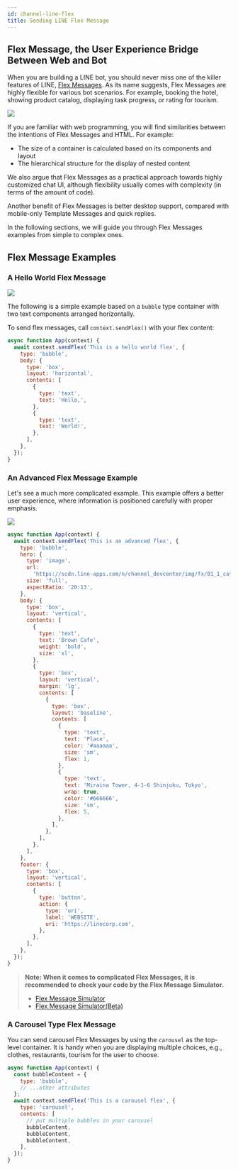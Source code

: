 ```yaml
---
id: channel-line-flex
title: Sending LINE Flex Message
---
```


## Flex Message, the User Experience Bridge Between Web and Bot

When you are building a LINE bot, you should never miss one of the killer features of LINE, [Flex Messages](https://developers.line.biz/en/docs/messaging-api/using-flex-messages/). As its name suggests, Flex Messages are highly flexible for various bot scenarios. For example, booking the hotel, showing product catalog, displaying task progress, or rating for tourism.

![](https://user-images.githubusercontent.com/3382565/68373526-1222d080-017e-11ea-9461-8f26fdfdc527.png)

If you are familiar with web programming, you will find similarities between the intentions of Flex Messages and HTML. For example:

- The size of a container is calculated based on its components and layout
- The hierarchical structure for the display of nested content

We also argue that Flex Messages as a practical approach towards highly customized chat UI, although flexibility usually comes with complexity (in terms of the amount of code).

Another benefit of Flex Messages is better desktop support, compared with mobile-only Template Messages and quick replies.

In the following sections, we will guide you through Flex Messages examples from simple to complex ones.

## Flex Message Examples

### A Hello World Flex Message

![](https://user-images.githubusercontent.com/3382565/68481176-783c5000-0271-11ea-9ab1-c9869a11f42a.png)

The following is a simple example based on a `bubble` type container with two text components arranged horizontally.

To send flex messages, call `context.sendFlex()` with your flex content:

```js
async function App(context) {
  await context.sendFlex('This is a hello world flex', {
    type: 'bubble',
    body: {
      type: 'box',
      layout: 'horizontal',
      contents: [
        {
          type: 'text',
          text: 'Hello,',
        },
        {
          type: 'text',
          text: 'World!',
        },
      ],
    },
  });
}
```

### An Advanced Flex Message Example

Let's see a much more complicated example. This example offers a better user experience, where information is positioned carefully with proper emphasis.

![](https://user-images.githubusercontent.com/3382565/68481175-783c5000-0271-11ea-8749-5a0b6ebf8d34.png)

```js
async function App(context) {
  await context.sendFlex('This is an advanced flex', {
    type: 'bubble',
    hero: {
      type: 'image',
      url:
        'https://scdn.line-apps.com/n/channel_devcenter/img/fx/01_1_cafe.png',
      size: 'full',
      aspectRatio: '20:13',
    },
    body: {
      type: 'box',
      layout: 'vertical',
      contents: [
        {
          type: 'text',
          text: 'Brown Cafe',
          weight: 'bold',
          size: 'xl',
        },
        {
          type: 'box',
          layout: 'vertical',
          margin: 'lg',
          contents: [
            {
              type: 'box',
              layout: 'baseline',
              contents: [
                {
                  type: 'text',
                  text: 'Place',
                  color: '#aaaaaa',
                  size: 'sm',
                  flex: 1,
                },
                {
                  type: 'text',
                  text: 'Miraina Tower, 4-1-6 Shinjuku, Tokyo',
                  wrap: true,
                  color: '#666666',
                  size: 'sm',
                  flex: 5,
                },
              ],
            },
          ],
        },
      ],
    },
    footer: {
      type: 'box',
      layout: 'vertical',
      contents: [
        {
          type: 'button',
          action: {
            type: 'uri',
            label: 'WEBSITE',
            uri: 'https://linecorp.com',
          },
        },
      ],
    },
  });
}
```

> **Note: When it comes to complicated Flex Messages, it is recommended to check your code by the Flex Message Simulator.**
>
> - [Flex Message Simulator](https://developers.line.biz/console/fx/)
> - [Flex Message Simulator(Beta)](https://developers.line.biz/console/fx-beta/)

### A Carousel Type Flex Message

You can send carousel Flex Messages by using the `carousel` as the top-level container. It is handy when you are displaying multiple choices, e.g., clothes, restaurants, tourism for the user to choose.

```js
async function App(context) {
  const bubbleContent = {
    type: 'bubble',
    // ...other attributes
  };
  await context.sendFlex('This is a carousel flex', {
    type: 'carousel',
    contents: [
      // put multiple bubbles in your carousel
      bubbleContent,
      bubbleContent,
      bubbleContent,
    ],
  });
}
```
